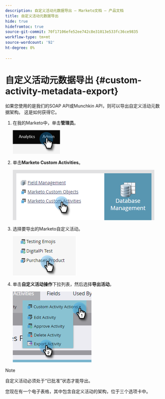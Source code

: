 ```yaml
---
description: 自定义活动元数据导出 — Marketo文档 — 产品文档
title: 自定义活动元数据导出
hide: true
hidefromtoc: true
source-git-commit: 70f17106efe52ee742c8e31013e533fc36ce9835
workflow-type: tm+mt
source-wordcount: '92'
ht-degree: 0%

---
```


# 自定义活动元数据导出 {#custom-activity-metadata-export}

如果您使用的是我们的SOAP API或Munchkin API，则可以导出自定义活动元数据架构。 这是如何获得它。

1. 在我的Marketo中，单击&#x200B;**管理员**。

   ![](assets/custom-activity-metadata-export-1.png)

1. 单击&#x200B;**Marketo Custom Activities**。

   ![](assets/custom-activity-metadata-export-2.png)

1. 选择要导出的Marketo自定义活动。

   ![](assets/custom-activity-metadata-export-3.png)

1. 单击&#x200B;**自定义活动操作**&#x200B;下拉列表，然后选择&#x200B;**导出活动**。

   ![](assets/custom-activity-metadata-export-4.png)

>[!NOTE]
>
>自定义活动必须处于“已批准”状态才能导出。

您现在有一个电子表格，其中包含自定义活动的架构，位于三个选项卡中。
